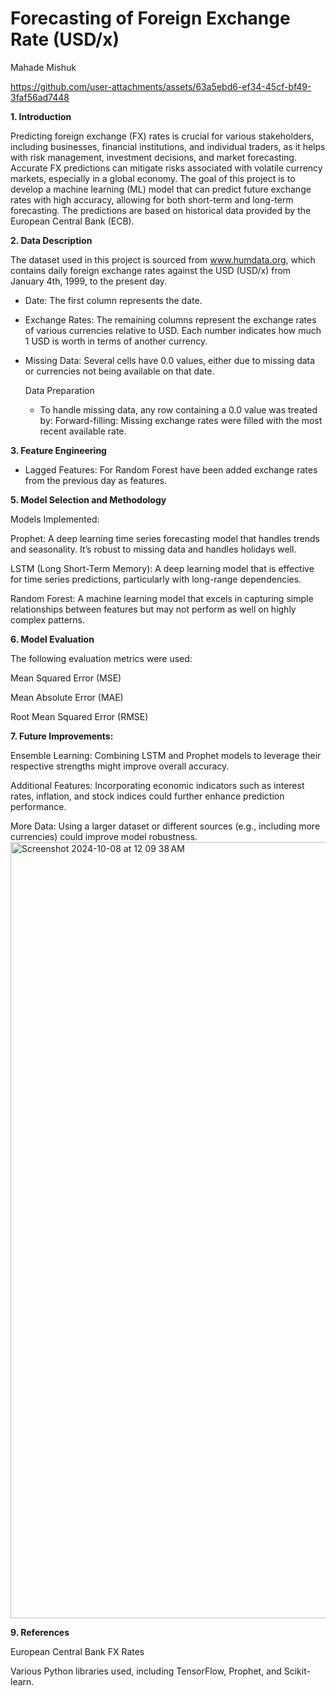 # **Forecasting of Foreign Exchange Rate (USD/x)**
Mahade Mishuk


https://github.com/user-attachments/assets/63a5ebd6-ef34-45cf-bf49-3faf56ad7448




**1. Introduction**

Predicting foreign exchange (FX) rates is crucial for various stakeholders, including businesses, financial institutions, and individual traders, as it helps with risk management, investment decisions, and market forecasting. Accurate FX predictions can mitigate risks associated with volatile currency markets, especially in a global economy. The goal of this project is to develop a machine learning (ML) model that can predict future exchange rates with high accuracy, allowing for both short-term and long-term forecasting. The predictions are based on historical data provided by the European Central Bank (ECB).

**2. Data Description**

The dataset used in this project is sourced from www.humdata.org, which contains daily foreign exchange rates against the USD (USD/x) from January 4th, 1999, to the present day.

- Date: The first column represents the date.
- Exchange Rates: The remaining columns represent the exchange rates of various currencies relative to USD. Each number indicates how much 1 USD is worth in terms of another currency.
- Missing Data: Several cells have 0.0 values, either due to missing data or currencies not being available on that date.

  Data Preparation
  
  - To handle missing data, any row containing a 0.0 value was treated by: Forward-filling: Missing exchange rates were filled with the most recent available rate.

**3. Feature Engineering**

- Lagged Features: For Random Forest have been added exchange rates from the previous day as features.

**5. Model Selection and Methodology**

Models Implemented:

Prophet: A deep learning time series forecasting model that handles trends and seasonality. It’s robust to missing data and handles holidays well.

LSTM (Long Short-Term Memory): A deep learning model that is effective for time series predictions, particularly with long-range dependencies.

Random Forest: A machine learning model that excels in capturing simple relationships between features but may not perform as well on highly complex patterns.

**6. Model Evaluation**

The following evaluation metrics were used:

Mean Squared Error (MSE)

Mean Absolute Error (MAE)

Root Mean Squared Error (RMSE)

**7. Future Improvements:**

Ensemble Learning: Combining LSTM and Prophet models to leverage their respective strengths might improve overall accuracy.

Additional Features: Incorporating economic indicators such as interest rates, inflation, and stock indices could further enhance prediction performance.

More Data: Using a larger dataset or different sources (e.g., including more currencies) could improve model robustness.
<img width="1242" alt="Screenshot 2024-10-08 at 12 09 38 AM" src="https://github.com/user-attachments/assets/2623d257-96eb-43ed-84ea-583177eb0c30">

**9. References**

European Central Bank FX Rates

Various Python libraries used, including TensorFlow, Prophet, and Scikit-learn.
